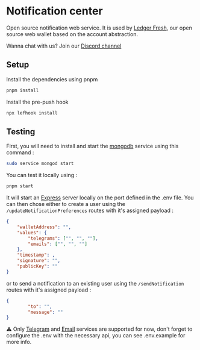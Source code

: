 # Notification center

Open source notification web service. It is used by [Ledger Fresh](https://github.com/LedgerHQ/ledger-fresh-management), our open source web wallet based on the account abstraction.

Wanna chat with us? Join our [Discord channel](https://discord.com/channels/885256081289379850/1053266126953529374)

## Setup

Install the dependencies using pnpm

```sh
pnpm install
```

Install the pre-push hook

```sh
npx lefhook install
```

## Testing

First, you will need to install and start the [mongodb](https://www.mongodb.com/) service using this command :

```sh
sudo service mongod start
```

You can test it locally using :

```sh
pnpm start
```

It will start an [Express](https://expressjs.com/fr/) server locally on the port defined in the .env file. You can then chose either to create a user using the `/updateNotificationPreferences` routes with it's assigned payload  :

```json
{
    "walletAddress": "",
    "values": {
        "telegrams": ["", "", ""],
        "emails": ["", "", ""]
    },
    "timestamp": ,
    "signature": "",
    "publicKey": ""
}
```

or to send a notification to an existing user using the `/sendNotification` routes with it's assigned payload :

```json
{
        "to": "",
        "message": ""
}
```

⚠️ Only [Telegram](https://telegram.org) and [Email](https://mail.google.com) services are supported for now, don't forget to configure the .env with the necessary api, you can see .env.example for more info.